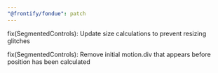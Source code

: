 ```yaml
---
"@frontify/fondue": patch
---
```


fix(SegmentedControls): Update size calculations to prevent resizing glitches

fix(SegmentedControls): Remove initial motion.div that appears before position has been calculated
